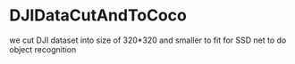 # DJIDataCutAndToCoco
we cut DJI dataset into size of 320*320 and smaller to fit for SSD net to do object recognition
